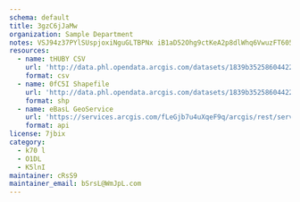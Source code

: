 ```yaml
---
schema: default
title: 3gzC6jJaMw 
organization: Sample Department 
notes: VSJ94z37PYlSUspjoxiNguGLTBPNx iB1aD52Ohg9ctKeA2p8dlWhq6VwuzFT605CcEDRbOs8KQaMyYH MJbfWmAQGZevrIjFXwU 
resources:
  - name: tHUBY CSV
    url: 'http://data.phl.opendata.arcgis.com/datasets/1839b35258604422b0b520cbb668df0d_0.csv'
    format: csv
  - name: 0fC5I Shapefile
    url: 'http://data.phl.opendata.arcgis.com/datasets/1839b35258604422b0b520cbb668df0d_0.zip'
    format: shp
  - name: eBasL GeoService
    url: 'https://services.arcgis.com/fLeGjb7u4uXqeF9q/arcgis/rest/services/Air_Monitoring_Stations/FeatureServer/0/query'
    format: api
license: 7jbix 
category:
  - k70 l 
  - O1DL  
  - K5lnI 
maintainer: cRsS9  
maintainer_email: bSrsL@WmJpL.com
---
```

